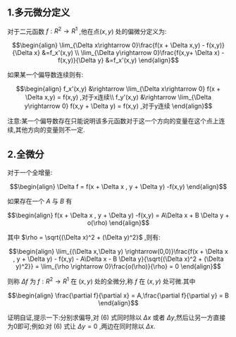 ## 1.多元微分定义
对于二元函数 $f:R^2 \rightarrow R^1$ ,他在点$(x,y)$ 处的偏微分定义为:

$$\begin{align}
    \lim_{\Delta x\rightarrow 0}\frac{f(x + \Delta x,y) - f(x,y)}{\Delta x}  &=f_x'(x,y) \\
    \lim_{\Delta y\rightarrow 0}\frac{f(x,y+ \Delta x) - f(x,y)}{\Delta y}  &=f_x'(x,y)
\end{align}$$

如果某一个偏导数连续则有:

$$\begin{align}
    f_x'(x,y) &\rightarrow  \lim_{\Delta x\rightarrow 0} f(x + \Delta x,y) = f(x,y) ,对于x连续\\
    f_y'(x,y) &\rightarrow  \lim_{\Delta y\rightarrow 0} f(x,y + \Delta y) = f(x,y) ,对于y连续
\end{align}$$

注意:某一个偏导数存在只能说明该多元函数对于这一个方向的变量在这个点上连续,其他方向的变量则不一定.

## 2.全微分
对于一个全增量:

$$\begin{align}
    \Delta f = f(x + \Delta x , y + \Delta y) -f(x,y)
\end{align}$$

如果存在一个 $A$ 与 $B$ 有

$$\begin{align}
    f(x + \Delta x , y + \Delta y) -f(x,y) = A\Delta x + B \Delta y + o(\rho)
\end{align}$$

其中 $\rho = \sqrt{(\Delta x)^2 + (\Delta y)^2}$ ,则有:

$$\begin{align}
    \lim_{(\Delta x,\Delta y) \rightarrow(0,0)}\frac{f(x + \Delta x , y + \Delta y) - f(x,y) - A\Delta x - B \Delta y}{\sqrt{(\Delta x)^2 + (\Delta y)^2}} = \lim_{\rho \rightarrow 0}\frac{o(\rho)}{\rho} = 0
\end{align}$$

则称 $\Delta f$ 为 $f:R^2 \rightarrow R^1$ 在 $(x,y)$ 处的全微分,称 $f$ 在 $(x,y)$ 处可微.其中

$$\begin{align}
    \frac{\partial f}{\partial x}  = A,\frac{\partial f}{\partial y} = B
\end{align}$$

证明自证,提示一下:分别求偏导,对 $(6)$ 式同时除以 $\Delta x$ 或者 $\Delta y$,然后让另一方直接为0即可;例如:对 $(6)$ 式让 $\Delta y = 0$ ,两边在同时除以 $\Delta x$.

